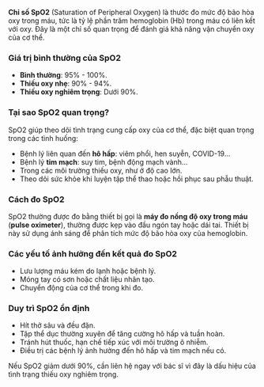 **Chỉ số SpO2** (Saturation of Peripheral Oxygen) là thước đo mức độ bão hòa oxy trong máu, tức là tỷ lệ phần trăm hemoglobin (Hb) trong máu có liên kết với oxy. Đây là một chỉ số quan trọng để đánh giá khả năng vận chuyển oxy của cơ thể.

### **Giá trị bình thường của SpO2**

- **Bình thường**: 95% - 100%.
- **Thiếu oxy nhẹ**: 90% - 94%.
- **Thiếu oxy nghiêm trọng**: Dưới 90%.

### **Tại sao SpO2 quan trọng?**

SpO2 giúp theo dõi tình trạng cung cấp oxy của cơ thể, đặc biệt quan trọng trong các tình huống:

- Bệnh lý liên quan đến **hô hấp**: viêm phổi, hen suyễn, COVID-19...
- Bệnh lý **tim mạch**: suy tim, bệnh động mạch vành...
- Trong các môi trường thiếu oxy, như ở độ cao lớn.
- Theo dõi sức khỏe khi luyện tập thể thao hoặc hồi phục sau phẫu thuật.

### **Cách đo SpO2**

SpO2 thường được đo bằng thiết bị gọi là **máy đo nồng độ oxy trong máu** (**pulse oximeter**), thường được kẹp vào đầu ngón tay hoặc dái tai. Thiết bị này sử dụng ánh sáng để phân tích mức độ bão hòa oxy của hemoglobin.

### **Các yếu tố ảnh hưởng đến kết quả đo SpO2**

- Lưu lượng máu kém do lạnh hoặc bệnh lý.
- Móng tay có sơn hoặc chất liệu nhân tạo.
- Chuyển động của cơ thể trong khi đo.

### **Duy trì SpO2 ổn định**

- Hít thở sâu và đều đặn.
- Tập thể dục thường xuyên để tăng cường hô hấp và tuần hoàn.
- Tránh hút thuốc, hạn chế tiếp xúc với môi trường ô nhiễm.
- Điều trị các bệnh lý ảnh hưởng đến hô hấp và tim mạch nếu có.

Nếu SpO2 giảm dưới 90%, cần liên hệ ngay với bác sĩ vì đây là dấu hiệu của tình trạng thiếu oxy nghiêm trọng.